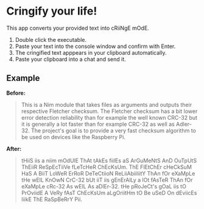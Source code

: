 # Cringify your life!

This app converts your provided text into cRiiNgE mOdE.

1. Double click the executable.
2. Paste your text into the console window and confirm with Enter.
3. The cringified text apppears in your clipboard automatically.
4. Paste your clipboard into a chat and send it.

## Example

**Before:**
> This is a Nim module that takes files as arguments and outputs their respective Fletcher checksum. The Fletcher checksum has a bit lower error detection reliability than for example the well known CRC-32 but it is generally a lot faster than for example CRC-32 as well as Adler-32. The project's goal is to provide a very fast checksum algorithm to be used on devices like the Raspberry Pi.

**After:**
> tHiiS iis a niim mOdUlE ThAt tAkEs fiilEs aS ArGuMeNtS AnD OuTpUtS ThEiiR ReSpEcTiiVe fLeTcHeR ChEcKsUm. ThE FlEtChEr cHeCkSuM HaS A BiiT LoWeR ErRoR DeTeCtiioN ReLiiAbiiliitY ThAn fOr eXaMpLe tHe wElL KnOwN CrC-32 bUt iiT iis gEnErAlLy a lOt fAsTeR ThAn fOr eXaMpLe cRc-32 As wElL As aDlEr-32. tHe pRoJeCt's gOaL iis tO PrOviidE A VeRy fAsT ChEcKsUm aLgOriitHm tO Be uSeD On dEviicEs liikE ThE RaSpBeRrY Pii.